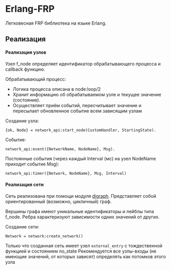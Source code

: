# Erlang-FRP
Легковесная FRP библиотека на языке Erlang.

## Реализация

#### Реализация узлов
Узел f_node определяет идентификатор обрабатывающего процесса и callback функцию.

Обрабатывающий процесс:
- Логика процесса описана в node:loop/2
- Хранит информацию об обрабатываемом узле и текущее значение (состояние).
- Осуществляет приём событий, пересчитывает значение и пересылает обновленное событие всем зависящим узлам

Создание узла:
```
{ok, Node} = network_api:start_node(CustomHandler, StartingState).

```
Событие:
```
network_api:event({NetworkName, NodeName}, Msg).
```
Постоянные события (через каждый Interval (мс) на узел NodeName приходит событие Msg):
```
network_api:timer({Network, NodeName}, Msg, Interval)
```

#### Реализация сети
Сеть реализована при помощи модуля [digraph]. Представляет собой ориентированный (возможно, цикличный) граф.

Вершины графа имеют уникальные идентификаторы и лейблы типа f_node. Ребра характеризуют зависимости одних значений от других.

Создание сети:
```
Network = network:create_network()
```
Только что созданная сеть имеет узел ```external_entry``` с тождественной функцией и состоянием no_state
Рекомендуется все узлы-входы (не имеющие значений, от которых зависят) определять как потомков этого узла

[digraph]:http://www.erlang.org/doc/man/digraph.html
